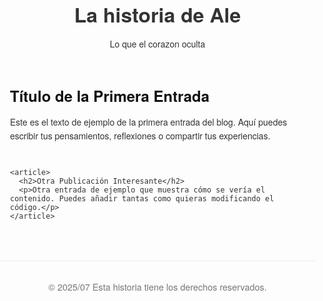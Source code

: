 <!DOCTYPE html>
<html lang="es">
<head>
  <meta charset="UTF-8" />
  <meta name="viewport" content="width=device-width, initial-scale=1.0" />
  <title>Mi histori</title>
  <style>
    body {
      font-family: 'Helvetica Neue', sans-serif;
      margin: 0;
      padding: 0;
      background: #fdfdfd;
      color: #333;
    }

    header {
      background: #fff;
      padding: 2rem;
      text-align: center;
      border-bottom: 1px solid #eaeaea;
    }

    header h1 {
      margin: 0;
      font-size: 2rem;
    }

    main {
      max-width: 700px;
      margin: 2rem auto;
      padding: 0 1rem;
    }

    article {
      margin-bottom: 2.5rem;
    }

    article h2 {
      margin-bottom: 0.5rem;
      font-size: 1.5rem;
      color: #111;
    }

    article p {
      line-height: 1.6;
    }

    footer {
      text-align: center;
      padding: 1rem;
      font-size: 0.9rem;
      color: #777;
      border-top: 1px solid #eaeaea;
      margin-top: 4rem;
    }

    a {
      color: #007acc;
      text-decoration: none;
    }

    a:hover {
      text-decoration: underline;
    }
  </style>
</head>
<body>
  <header>
    <h1>La historia de Ale</h1>
    <p>Lo que el corazon oculta</p>
  </header>

  <main>
    <article>
      <h2>Título de la Primera Entrada</h2>
      <p>Este es el texto de ejemplo de la primera entrada del blog. Aquí puedes escribir tus pensamientos, reflexiones o compartir tus experiencias.</p>
    </article>

    <article>
      <h2>Otra Publicación Interesante</h2>
      <p>Otra entrada de ejemplo que muestra cómo se vería el contenido. Puedes añadir tantas como quieras modificando el código.</p>
    </article>
  </main>

  <footer>
    <p>&copy; 2025/07 Esta historia tiene los derechos reservados.</p>
  </footer>
</body>
</html>
